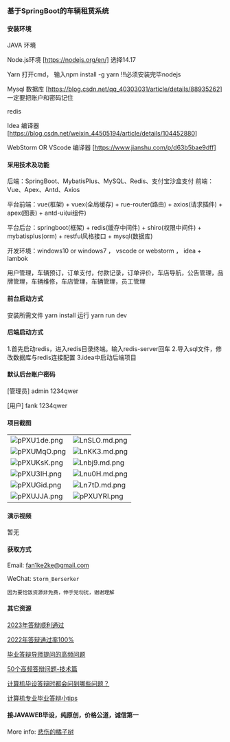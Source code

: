 ### 基于SpringBoot的车辆租赁系统

#### 安装环境

JAVA 环境 

Node.js环境 [https://nodejs.org/en/] 选择14.17

Yarn 打开cmd， 输入npm install -g yarn !!!必须安装完毕nodejs

Mysql 数据库 [https://blog.csdn.net/qq_40303031/article/details/88935262] 一定要把账户和密码记住

redis

Idea 编译器 [https://blog.csdn.net/weixin_44505194/article/details/104452880]

WebStorm OR VScode 编译器 [https://www.jianshu.com/p/d63b5bae9dff]

#### 采用技术及功能

后端：SpringBoot、MybatisPlus、MySQL、Redis、支付宝沙盒支付
前端：Vue、Apex、Antd、Axios

平台前端：vue(框架) + vuex(全局缓存) + rue-router(路由) + axios(请求插件) + apex(图表)  + antd-ui(ui组件)

平台后台：springboot(框架) + redis(缓存中间件) + shiro(权限中间件) + mybatisplus(orm) + restful风格接口 + mysql(数据库)

开发环境：windows10 or windows7 ， vscode or webstorm ， idea + lambok

用户管理，车辆预订，订单支付，付款记录，订单评价，车店导航，公告管理，品牌管理，车辆维修，车店管理，车辆管理，员工管理



#### 前台启动方式
安装所需文件 yarn install 
运行 yarn run dev

#### 后端启动方式

1.首先启动redis，进入redis目录终端。输入redis-server回车
2.导入sql文件，修改数据库与redis连接配置
3.idea中启动后端项目

#### 默认后台账户密码
[管理员]
admin
1234qwer

[用户]
fank
1234qwer


#### 项目截图

|  |  |
|---------------------|---------------------|
|![pPXU1de.png](https://z1.ax1x.com/2023/10/05/pPXU1de.png) | ![LnSLO.md.png](https://i.imgs.ovh/2023/10/05/LnSLO.md.png) |
|![pPXUMqO.png](https://z1.ax1x.com/2023/10/05/pPXUMqO.png) | ![LnKK3.md.png](https://i.imgs.ovh/2023/10/05/LnKK3.md.png) |
|![pPXUKsK.png](https://z1.ax1x.com/2023/10/05/pPXUKsK.png) | ![Lnbj9.md.png](https://i.imgs.ovh/2023/10/05/Lnbj9.md.png) |
|![pPXU3IH.png](https://z1.ax1x.com/2023/10/05/pPXU3IH.png) | ![Lnu0H.md.png](https://i.imgs.ovh/2023/10/05/Lnu0H.md.png) |
|![pPXUGid.png](https://z1.ax1x.com/2023/10/05/pPXUGid.png) | ![Ln7tD.md.png](https://i.imgs.ovh/2023/10/05/Ln7tD.md.png) |
|![pPXUJJA.png](https://z1.ax1x.com/2023/10/05/pPXUJJA.png) | ![pPXUYRI.png](https://z1.ax1x.com/2023/10/05/pPXUYRI.png) 


#### 演示视频

暂无

#### 获取方式

Email: fan1ke2ke@gmail.com

WeChat: `Storm_Berserker`

`因为要恰饭资源非免费，伸手党勿扰，谢谢理解`

#### 其它资源

[2023年答辩顺利通过](https://berserker287.github.io/2023/06/14/2023%E5%B9%B4%E7%AD%94%E8%BE%A9%E9%A1%BA%E5%88%A9%E9%80%9A%E8%BF%87/)

[2022年答辩通过率100%](https://berserker287.github.io/2022/05/25/%E9%A1%B9%E7%9B%AE%E4%BA%A4%E6%98%93%E8%AE%B0%E5%BD%95/)

[毕业答辩导师提问的高频问题](https://berserker287.github.io/2023/06/13/%E6%AF%95%E4%B8%9A%E7%AD%94%E8%BE%A9%E5%AF%BC%E5%B8%88%E6%8F%90%E9%97%AE%E7%9A%84%E9%AB%98%E9%A2%91%E9%97%AE%E9%A2%98/)

[50个高频答辩问题-技术篇](https://berserker287.github.io/2023/06/13/50%E4%B8%AA%E9%AB%98%E9%A2%91%E7%AD%94%E8%BE%A9%E9%97%AE%E9%A2%98-%E6%8A%80%E6%9C%AF%E7%AF%87/)

[计算机毕设答辩时都会问到哪些问题？](https://www.zhihu.com/question/31020988)

[计算机专业毕业答辩小tips](https://zhuanlan.zhihu.com/p/145911029)


#### 接JAVAWEB毕设，纯原创，价格公道，诚信第一

More info: [悲伤的橘子树](https://berserker287.github.io/)

